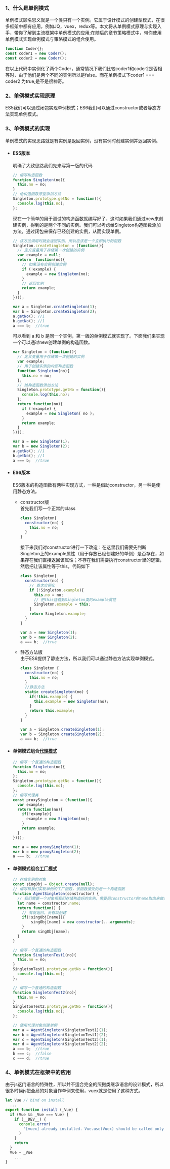 ### 1、什么是单例模式  
单例模式顾名思义就是一个类只有一个实例。它属于设计模式的创建型模式，在很多框架中都有应用，例如JQ，vuex，redux等。本文将从单例模式原理与实现入手，带你了解到主流框架中单例模式的应用;在随后的章节策略模式中，带你使用单例模式实现单例模式与策略模式的组合使用。
```javaScript
function Coder{};
const coder1 = new Coder();
const coder2 = new Coder();
```
在以上代码中实例化了两个Coder，通常情况下我们比较coder1和coder2是否相等时，由于他们是两个不同的实例所以是false。而在单例模式下coder1 === coder2 为true,是不是很神奇。

### 2、单例模式实现原理
ES5我们可以通过闭包实现单例模式；ES6我们可以通过constructor或者静态方法实现单例模式。

### 3、单例模式的实现
单例模式的实现思路就是有实例是返回实例，没有实例时创建实例并返回实例。
  * #### ES5版本  
    明确了大致思路我们先来写第一版的代码
    ```javaScript
    // 编写构造函数
    function Singleton(no){
      this.no = no;
    }
    // 给构造函数原型添加方法
    Singleton.prototype.getNo = function(){
      console.log(this.no);
    };
    ```
    现在一个简单的用于测试的构造函数就编写好了，这时如果我们通过new来创建实例，得到的是两个不同的实例。我们可以考虑给Singleton构造函数添加方法，通过闭包来保存已经创建的实例，从而实现单例。
    ```javaScript
    // 该方法调用时就会返回实例，所以应该是一个立即执行的函数
    Singleton.createSingleton = (function(){
      // 定义变量用于存储第一次创建的实例
      var example = null;
      return  function(no){
        // 如果没有实例创建实例
        if (!example) {
          example = new Singleton(no);
        }
        // 返回实例
        return example;
      }
    })();

    var a = Singleton.createSingleton(1);
    var b = Singleton.createSingleton(2);
    a.getNo(); //1
    b.getNo(); //1
    a === b;  //true
    ```
    可以看到 a 和 b 是同一个实例，第一版的单例模式就实现了。下面我们来实现一个可以通过new创建单例的构造函数。
    ```javaScript
    var Singleton = (function(){
      // 定义变量用于存储第一次创建的实例
      var example;
      // 用于创建实例的内部构造函数
      function Singleton(no){
        this.no = no;
      };
      // 给构造函数添加方法
      Singleton.prototype.getNo = function(){
        console.log(this.no);
      };
      return function(no){
        if (!example) {
          example = new Singleton( no );
        }
        return example;
      }
    })();

    var a = new Singleton(1);
    var b = new Singleton(2);
    a.getNo(); //1
    b.getNo(); //1
    a === b;  //true
    ```
  * #### ES6版本  
    ES6版本的构造函数有两种实现方式，一种是借助constructor，另一种是使用静态方法。

    * constructor版  
      首先我们写一个正常的class
      ```javaScript
      class Singleton{
        constructor(no) {
          this.no = no;
        }
      }
      ```
      接下来我们对constructor进行一下改造：在这里我们需要先判断Singleton上的example属性（用于存放已经创建好的单例）是否存在，如果存在我们直接返回该属性；不存在我们需要执行constructor里的逻辑，然后把让该属性等于this，代码如下
      ```javaScript
      class Singleton{
        constructor(no) {
          // 首次实例化
          if (!Singleton.example){
            this.no = no;
            // 把this挂载到Singleton类的example属性
            Singleton.example = this;
          }
          return Singleton.example;
        }
      }

      var a = new Singleton(1);
      var b = new Singleton(2);
      a === b;  //true
      ```

    * 静态方法版  
      由于ES6提供了静态方法，所以我们可以通过静态方法实现单例模式。
      ```javascript
      class Singleton {
        constructor(no) {
          this.no = no;
        }
        //静态方法
        static createSingleton(no) {
          if(!this.example) {
            this.example = new Singleton(no);
          }
          return this.example;
        }
      }

      var a = Singleton.createSingleton(1);
      var b = Singleton.createSingleton(2);
      a === b;  //true
      ```
  * #### 单例模式组合[代理模式]()
    ```javascript
    // 编写一个普通的构造函数
    function Singleton(no){
      this.no = no;
    };
    Singleton.prototype.getNo = function(){
      console.log(this.no);
    };
    // 编写代理类
    const proxySingleton = (function(){
      var example;
      return function(no){
        if(!example){
          example = new Singleton(no); 
        }
        return example;
      }
    })();
    
    var a = new proxySingleton(1);
    var b = new proxySingleton(2);
    a === b;  //true
    ```
  * #### 单例模式组合[工厂模式]()
    ```javascript
    // 存放实例的对象
    const singObj = Object.create(null);
    // 编写帮我们实现单例的工厂函数，该函数接受的是一个构造函数
    function AgentSingleton(constructor) {
      // 我们需要一个对象帮我们存储构造好的实例，需要把constructor的name取出来做对象的key
      let name = constructor.name;
      return function() {
        // 有就返回，没有就创建
        if(!singObj[name]){
            singObj[name] = new constructor(...arguments);
        }
        return singObj[name];
      }
    }

    // 编写一个普通的构造函数
    function SingletonTest1(no){
      this.no = no;
    }
    SingletonTest1.prototype.getNo = function(){
      console.log(this.no);
    };

    // 编写一个普通的构造函数
    function SingletonTest2(no){
      this.no = no;
    }
    SingletonTest2.prototype.getNo = function(){
      console.log(this.no);
    };

    // 使用代理对象创建单例
    var a = AgentSingleton(SingletonTest1)(1);
    var b = AgentSingleton(SingletonTest1)(2);
    var c = AgentSingleton(SingletonTest2)(1);
    var d = AgentSingleton(SingletonTest2)(2);
    a === b;  //true
    b === c;  //false
    c === d;  //true
    ```
### 4、单例模式在框架中的应用
由于js这门语言的特殊性，所以并不适合完全的照搬类继承语言的设计模式，所以很多时候js把全局的对象当作单例来使用，vuex就是使用了这种方式。
```javascript
let Vue // bind on install
  ...
export function install (_Vue) {
  if (Vue && _Vue === Vue) {
    if (__DEV__) {
      console.error(
        '[vuex] already installed. Vue.use(Vuex) should be called only once.'
      )
    }
    return
  }
  Vue = _Vue
    ...
}
```

